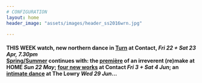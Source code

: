 ```yaml
---
# CONFIGURATION
layout: home
header_image: "assets/images/header_ss2016wrn.jpg"

---
```

#### THIS WEEK watch, new northern dance in [Turn](/current/2016-turn) at Contact, *Fri 22 + Sat 23 Apr, 7.30pm*<br>[Spring/Summer](/current/2016-springsummer) continues with: the [première](/current/2016-springsummer/redux) of an irreverent (re)make at HOME *Sun 22 May*; [four new works](/current/2016-worksahead) at Contact *Fri 3 + Sat 4 Jun*; an [intimate dance](/current/2016-springsummer/igorandmoreno) at The Lowry *Wed 29 Jun*…
